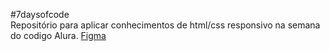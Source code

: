 #7daysofcode
</br>
Repositório para aplicar conhecimentos de html/css responsivo na semana do codigo Alura.
[Figma](https://www.figma.com/file/mm3MLozvUDGhDRTxSLlGL5/7daysOfCode-HTML-CSS?type=design&node-id=0-1&mode=design&t=p4eUfbqtk3V8LwiH-0)
